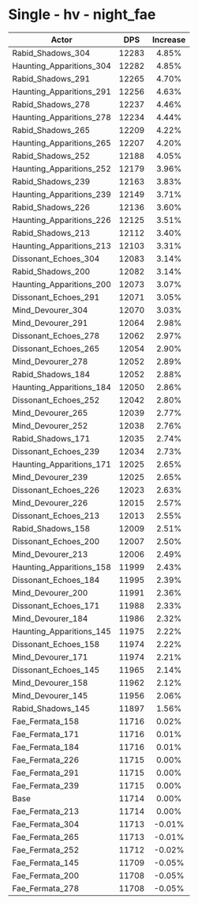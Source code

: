# Single - hv - night_fae
| Actor | DPS | Increase |
|---|:---:|:---:|
|Rabid_Shadows_304|12283|4.85%|
|Haunting_Apparitions_304|12282|4.85%|
|Rabid_Shadows_291|12265|4.70%|
|Haunting_Apparitions_291|12256|4.63%|
|Rabid_Shadows_278|12237|4.46%|
|Haunting_Apparitions_278|12234|4.44%|
|Rabid_Shadows_265|12209|4.22%|
|Haunting_Apparitions_265|12207|4.20%|
|Rabid_Shadows_252|12188|4.05%|
|Haunting_Apparitions_252|12179|3.96%|
|Rabid_Shadows_239|12163|3.83%|
|Haunting_Apparitions_239|12149|3.71%|
|Rabid_Shadows_226|12136|3.60%|
|Haunting_Apparitions_226|12125|3.51%|
|Rabid_Shadows_213|12112|3.40%|
|Haunting_Apparitions_213|12103|3.31%|
|Dissonant_Echoes_304|12083|3.14%|
|Rabid_Shadows_200|12082|3.14%|
|Haunting_Apparitions_200|12073|3.07%|
|Dissonant_Echoes_291|12071|3.05%|
|Mind_Devourer_304|12070|3.03%|
|Mind_Devourer_291|12064|2.98%|
|Dissonant_Echoes_278|12062|2.97%|
|Dissonant_Echoes_265|12054|2.90%|
|Mind_Devourer_278|12052|2.89%|
|Rabid_Shadows_184|12052|2.88%|
|Haunting_Apparitions_184|12050|2.86%|
|Dissonant_Echoes_252|12042|2.80%|
|Mind_Devourer_265|12039|2.77%|
|Mind_Devourer_252|12038|2.76%|
|Rabid_Shadows_171|12035|2.74%|
|Dissonant_Echoes_239|12034|2.73%|
|Haunting_Apparitions_171|12025|2.65%|
|Mind_Devourer_239|12025|2.65%|
|Dissonant_Echoes_226|12023|2.63%|
|Mind_Devourer_226|12015|2.57%|
|Dissonant_Echoes_213|12013|2.55%|
|Rabid_Shadows_158|12009|2.51%|
|Dissonant_Echoes_200|12007|2.50%|
|Mind_Devourer_213|12006|2.49%|
|Haunting_Apparitions_158|11999|2.43%|
|Dissonant_Echoes_184|11995|2.39%|
|Mind_Devourer_200|11991|2.36%|
|Dissonant_Echoes_171|11988|2.33%|
|Mind_Devourer_184|11986|2.32%|
|Haunting_Apparitions_145|11975|2.22%|
|Dissonant_Echoes_158|11974|2.22%|
|Mind_Devourer_171|11974|2.21%|
|Dissonant_Echoes_145|11965|2.14%|
|Mind_Devourer_158|11962|2.12%|
|Mind_Devourer_145|11956|2.06%|
|Rabid_Shadows_145|11897|1.56%|
|Fae_Fermata_158|11716|0.02%|
|Fae_Fermata_171|11716|0.01%|
|Fae_Fermata_184|11716|0.01%|
|Fae_Fermata_226|11715|0.00%|
|Fae_Fermata_291|11715|0.00%|
|Fae_Fermata_239|11715|0.00%|
|Base|11714|0.00%|
|Fae_Fermata_213|11714|0.00%|
|Fae_Fermata_304|11713|-0.01%|
|Fae_Fermata_265|11713|-0.01%|
|Fae_Fermata_252|11712|-0.02%|
|Fae_Fermata_145|11709|-0.05%|
|Fae_Fermata_200|11708|-0.05%|
|Fae_Fermata_278|11708|-0.05%|
